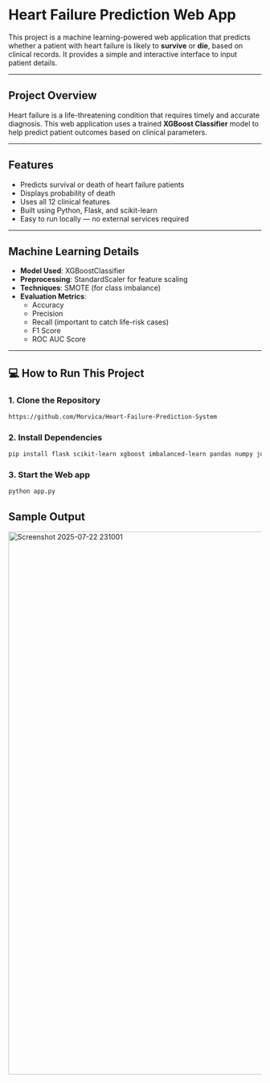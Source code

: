 #  Heart Failure Prediction Web App

This project is a machine learning-powered web application that predicts whether a patient with heart failure is likely to **survive** or **die**, based on clinical records. It provides a simple and interactive interface to input patient details.

---

##  Project Overview

Heart failure is a life-threatening condition that requires timely and accurate diagnosis. This web application uses a trained **XGBoost Classifier** model to help predict patient outcomes based on clinical parameters. 

---

##  Features

-  Predicts survival or death of heart failure patients
-  Displays probability of death
-  Uses all 12 clinical features
-  Built using Python, Flask, and scikit-learn
-  Easy to run locally — no external services required

---

##  Machine Learning Details

- **Model Used**: XGBoostClassifier  
- **Preprocessing**: StandardScaler for feature scaling  
- **Techniques**: SMOTE (for class imbalance)
- **Evaluation Metrics**:
  - Accuracy
  - Precision
  - Recall (important to catch life-risk cases)
  - F1 Score
  - ROC AUC Score

---

## 💻 How to Run This Project

### 1. Clone the Repository

```bash
https://github.com/Morvica/Heart-Failure-Prediction-System
```

### 2. Install Dependencies

```bash
pip install flask scikit-learn xgboost imbalanced-learn pandas numpy joblib
```

### 3. Start the Web app

```bash
python app.py
```

## Sample Output

<img width="1919" height="1079" alt="Screenshot 2025-07-22 231001" src="https://github.com/user-attachments/assets/eed58d8d-f09e-430a-8ac5-9342946c9f35" />



